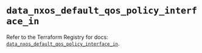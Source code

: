 # `data_nxos_default_qos_policy_interface_in`

Refer to the Terraform Registry for docs: [`data_nxos_default_qos_policy_interface_in`](https://registry.terraform.io/providers/ciscodevnet/nxos/0.5.10/docs/data-sources/default_qos_policy_interface_in).
